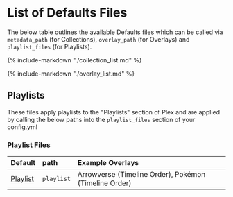 # List of Defaults Files

The below table outlines the available Defaults files which can be called via `metadata_path` (for Collections), `overlay_path` (for Overlays) and `playlist_files` (for Playlists).

{%
   include-markdown "./collection_list.md"
%}

{%
   include-markdown "./overlay_list.md"
%}

## Playlists

These files apply playlists to the "Playlists" section of Plex and are applied by calling the below paths into the `playlist_files` section of your config.yml

### Playlist Files

| Default              | path       | Example Overlays                                       |
|:---------------------|:-----------|:-------------------------------------------------------|
| [Playlist](playlist.md) | `playlist` | Arrowverse (Timeline Order), Pokémon (Timeline Order)  |
